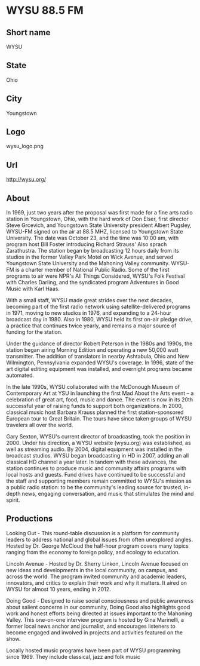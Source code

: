 # WYSU 88.5 FM

## Short name

WYSU

## State

Ohio

## City

Youngstown

## Logo

wysu\_logo.png

## Url

http://wysu.org/

## About

In 1969, just two years after the proposal was first made for a fine
arts radio station in Youngstown, Ohio, with the hard work of Don Elser, first
director Steve Grcevich, and Youngstown State University president Albert Pugsley,
WYSU-FM signed on the air at 88.5 MHZ, licensed to Youngstown State University.
The date was October 23, and the time was 10:00 am, with program host Bill Foster
introducing Richard Strauss' Also sprach Zarathustra.  The station began by broadcasting
12 hours daily from its studios in the former Valley Park Motel on Wick Avenue,
and served Youngstown State University and the Mahoning Valley community.  WYSU-FM
is a charter member of National Public Radio. Some of the first programs to air
were NPR's All Things Considered, WYSU's Folk Festival with Charles Darling, and
the syndicated program Adventures in Good Music with Karl Haas.  

With a small
staff, WYSU made great strides over the next decades, becoming part of the first
radio network using satellite-delivered programs in 1971, moving to new studios
in 1976, and expanding to a 24-hour broadcast day in 1980.  Also in 1980, WYSU
held its first on-air pledge drive, a practice that continues twice yearly, and
remains a major source of funding for the station.  

Under the guidance of director
Robert Peterson in the 1980s and 1990s, the station began airing Morning Edition
and operating a new 50,000 watt transmitter.  The addition of translators in nearby
Ashtabula, Ohio and New Wilmington, Pennsylvania expanded WYSU's coverage.  In
1996, state of the art digital editing equipment was installed, and overnight
programs became automated.

In the late 1990s, WYSU collaborated with the McDonough
Museum of Contemporary Art at YSU in launching the first Mad About the Arts event
– a celebration of great art, food, music and dance.  The event is now in its
20th successful year of raising funds to support both organizations.  In 2000,
classical music host Barbara Krauss planned the first station-sponsored European
tour to Great Britain.  The tours have since taken groups of WYSU travelers all
over the world. 

Gary Sexton, WYSU's current director of broadcasting, took the
position in 2000.  Under his direction, a WYSU website (wysu.org) was established,
as well as streaming audio. By 2004, digital equipment was installed in the broadcast
studios.  WYSU began broadcasting in HD in 2007, adding an all classical HD channel
a year later.  In tandem with these advances, the station continues to produce
music and community affairs programs with local hosts and guests.  Fund drives
have continued to be successful and the staff and supporting members remain committed
to WYSU's mission as a public radio station:  to be the community's leading source
for trusted, in-depth news, engaging conversation, and music that stimulates the
mind and spirit.


## Productions

Looking Out - This round-table discussion is a platform for community
leaders to address national and global issues from often unexplored angles. Hosted
by Dr. George McCloud the half-hour program covers many topics ranging from the
economy to foreign policy, and ecology to education.

Lincoln Avenue - Hosted
by Dr. Sherry Linkon, Lincoln Avenue focused on new ideas and developments in
the local community, on campus, and across the world. The program invited community
and academic leaders, innovators, and critics to explain their work and why it
matters.  It aired on WYSU for almost 10 years, ending in 2012.

Doing Good -
Designed to raise social consciousness and public awareness about salient concerns
in our community, Doing Good also highlights good work and honest efforts being
directed at issues important to the Mahoning Valley.  This one-on-one interview
program is hosted by Gina Marinelli,  a former local news anchor and journalist,
and encourages listeners to become engaged and involved in projects and activities
featured on the show.

Locally hosted music programs have been part of WYSU programming
since 1969.  They include classical, jazz and folk music

